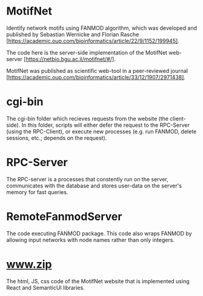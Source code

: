 # MotifNet
Identify network motifs using FANMOD algorithm, which was developed and published by Sebastian Wernicke and Florian Rasche [https://academic.oup.com/bioinformatics/article/22/9/1152/199945].

The code here is the server-side implementation of the MotifNet web-server [https://netbio.bgu.ac.il/motifnet/#/].

MotifNet was published as scientific web-tool in a peer-reviewed journal [https://academic.oup.com/bioinformatics/article/33/12/1907/2971438].

cgi-bin
=======
The cgi-bin folder which recieves requests from the website (the client-side). In this folder, scripts will either defer the request to the RPC-Server (using the RPC-Client), or execute new processes (e.g. run FANMOD, delete sessions, etc.; depends on the request).

RPC-Server
==========
The RPC-server is a processes that constently run on the server, communicates with the database and stores user-data on the server's memory for fast queries.

RemoteFanmodServer
==================
The code executing FANMOD package. This code also wraps FANMOD by allowing input networks with node names rather than only integers.

www.zip
========
The html, JS, css code of the MotifNet website that is implemented using React and SemanticUI libraries.
